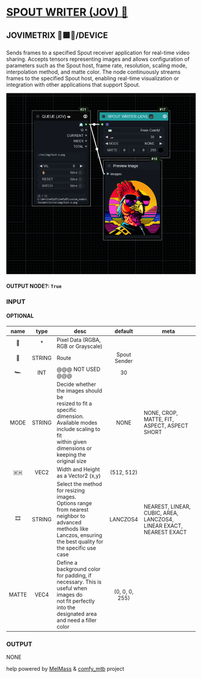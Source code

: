 # [SPOUT WRITER (JOV) 🎥](https://github.com/Amorano/Jovimetrix-examples/blob/master/node/SPOUT%20WRITER/SPOUT%20WRITER.md)

## JOVIMETRIX 🔺🟩🔵/DEVICE

Sends frames to a specified Spout receiver application for real-time video sharing. Accepts tensors representing images and allows configuration of parameters such as the Spout host, frame rate, resolution, scaling mode, interpolation method, and matte color. The node continuously streams frames to the specified Spout host, enabling real-time visualization or integration with other applications that support Spout.

![SPOUT WRITER](https://raw.githubusercontent.com/Amorano/Jovimetrix-examples/master/node/SPOUT%20WRITER/SPOUT%20WRITER.png)

#### OUTPUT NODE?: `True`

### INPUT

#### OPTIONAL

name | type | desc | default | meta
:---:|:---:|---|:---:|---
👾  |  *  | Pixel Data (RGBA, RGB or Grayscale) |  | 
🚌  |  STRING  | Route | Spout Sender | 
🏎️  |  INT  | @@@ NOT USED @@@ | 30 | 
MODE  |  STRING  | Decide whether the images should be<br>resized to fit a specific dimension.<br>Available modes include scaling to fit<br>within given dimensions or keeping the<br>original size | NONE | NONE, CROP, MATTE, FIT, ASPECT, ASPECT<br>SHORT
🇼🇭  |  VEC2  | Width and Height as a Vector2 (x,y) | (512, 512) | 
🎞️  |  STRING  | Select the method for resizing images.<br>Options range from nearest neighbor to<br>advanced methods like Lanczos, ensuring<br>the best quality for the specific use case | LANCZOS4 | NEAREST, LINEAR, CUBIC, AREA, LANCZOS4,<br>LINEAR EXACT, NEAREST EXACT
MATTE  |  VEC4  | Define a background color for padding, if<br>necessary. This is useful when images do<br>not fit perfectly into the designated area<br>and need a filler color | (0, 0, 0, 255) | 

### OUTPUT

NONE

help powered by [MelMass](https://github.com/melMass) & [comfy_mtb](https://github.com/melMass/comfy_mtb) project